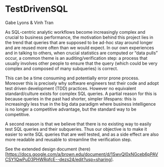 TestDrivenSQL
=============

Gabe Lyons & Vinh Tran

As SQL-centric analytic workflows become increasingly complex and crucial to business performance, the motivation behind this project lies in the trend that queries that are supposed to be ad-hoc stay around longer and are reused more often than we would expect. In our own experiences and in talking to others, when crucial statistics are computed or “data pulls” occur, a common theme is an auditing/verification step: a process that usually involves other people to ensure that the query (which could be very complex and composed of many subqueries) is correct.

This can be a time consuming and potentially error prone process. Moreover this is precisely why software engineers test their code and adopt test driven development (TDD) practices. However no equivalent standard/culture exists for complex SQL queries. A partial reason for this is because queries in the past had shorter, simpler lifespans: this is increasingly less true in the big data paradigm where business intelligence is no longer a competitive advantage, but the standard way to be competitive.

A second reason is that we believe that there is no existing way to easily test SQL queries and their subqueries. Thus our objective is to make it easier to write SQL queries that are well tested, and as a side effect are also more readable and reusable to streamline the verification step.

See the extended design document (here)[https://docs.google.com/a/brown.edu/document/d/1SwvQI0xNGceb6pPAVCSY1QwPuD3PHWRqfcE--dezs24/edit?usp=sharing].
